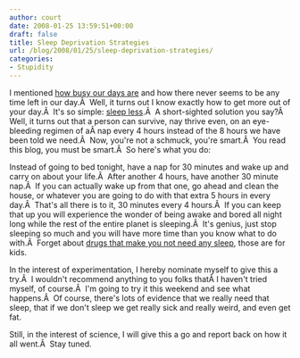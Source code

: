 ```yaml
---
author: court
date: 2008-01-25 13:59:51+00:00
draft: false
title: Sleep Deprivation Strategies
url: /blog/2008/01/25/sleep-deprivation-strategies/
categories:
- Stupidity
---
```


I mentioned [how busy our days are](http://www.vallentyne.com/blog/2008/01/23/time-management/) and how there never seems to be any time left in our day.Â  Well, it turns out I know exactly how to get more out of your day.Â  It's so simple: [sleep less](http://howto.wired.com/wiredhowtos/index.cgi?page_name=cheat_on_the_need_to_sleep;action=display;category=Live).Â  A short-sighted solution you say?Â  Well, it turns out that a person can survive, nay thrive even, on an eye-bleeding regimen of aÂ nap every 4 hours instead of the 8 hours we have been told we need.Â  Now, you're not a schmuck, you're smart.Â  You read this blog, you must be smart.Â  So here's what you do:

Instead of going to bed tonight, have a nap for 30 minutes and wake up and carry on about your life.Â  After another 4 hours, have another 30 minute nap.Â  If you can actually wake up from that one, go ahead and clean the house, or whatever you are going to do with that extra 5 hours in every day.Â  That's all there is to it, 30 minutes every 4 hours.Â  If you can keep that up you will experience the wonder of being awake and bored all night long while the rest of the entire planet is sleeping.Â  It's genius, just stop sleeping so much and you will have more time than you know what to do with.Â  Forget about [drugs that make you not need any sleep](http://www.vallentyne.com/blog/2007/12/28/sleep-is-a-sickness/), those are for kids.

In the interest of experimentation, I hereby nominate myself to give this a try.Â  I wouldn't recommend anything to you folks thatÂ I haven't tried myself, of course.Â  I'm going to try it this weekend and see what happens.Â  Of course, there's lots of evidence that we really need that sleep, that if we don't sleep we get really sick and really weird, and even get fat.

Still, in the interest of science, I will give this a go and report back on how it all went.Â  Stay tuned.
